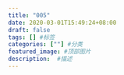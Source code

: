 ```yaml
---
title: "005"
date: 2020-03-01T15:49:24+08:00
draft: false
tags: [] #标签
categories: [""] #分类
featured_image: #顶部图片
description:  #描述
---
```



